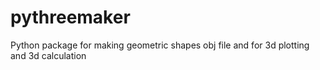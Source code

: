 # pythreemaker
Python package for making geometric shapes obj file and for 3d plotting and 3d calculation 
